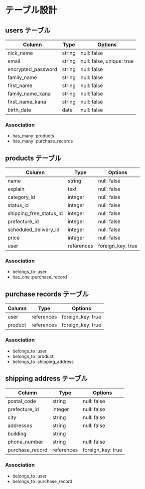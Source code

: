 # テーブル設計

## users テーブル

| Column                | Type   | Options                   |
| --------------------- | ------ | ------------------------- |
| nick_name             | string | null: false               |
| email                 | string | null: false, unique: true |
| encrypted_password    | string | null: false               |
| family_name           | string | null: false               |
| first_name            | string | null: false               |
| family_name_kana      | string | null: false               |
| first_name_kana       | string | null: false               |
| birth_date            | date   | null: false               |

### Association

- has_many :products
- has_many :purchase_records

## products テーブル

| Column                         | Type       | Options           |
| ------------------------------ | ---------- | ----------------- |
| name                           | string     | null: false       |
| explain                        | text       | null: false       |
| category_id                    | integer    | null: false       |
| status_id                      | integer    | null: false       |
| shipping_free_status_id        | integer    | null: false       |
| prefecture_id                  | integer    | null: false       |
| scheduled_delivery_id          | integer    | null: false       |
| price                          | integer    | null: false       |
| user                           | references | foreign_key: true |

### Association

- belongs_to :user
- has_one    :purchase_record

## purchase records テーブル

| Column    | Type       | Options           |
| --------- | ---------- | ----------------- |
| user      | references | foreign_key: true |
| product   | references | foreign_key: true |

### Association

- belongs_to :user
- belongs_to :product
- belongs_to :shipping_address

## shipping address テーブル

| Column                | Type       | Options           |
| --------------------- | ---------- | ----------------- |
| postal_code           | string     | null: false       |
| prefecture_id         | integer    | null: false       |
| city                  | string     | null: false       |
| addresses             | string     | null: false       |
| building              | string     |                   |
| phone_number          | string     | null: false       |
| purchase_record       | references | foreign_key: true |

### Association

- belongs_to :user
- belongs_to :purchase_record
